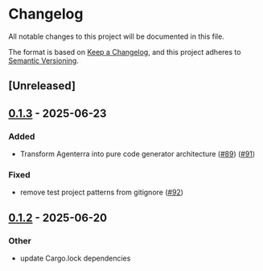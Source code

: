 # Changelog

All notable changes to this project will be documented in this file.

The format is based on [Keep a Changelog](https://keepachangelog.com/en/1.0.0/),
and this project adheres to [Semantic Versioning](https://semver.org/spec/v2.0.0.html).

## [Unreleased]

## [0.1.3](https://github.com/clafollett/agenterra/compare/agenterra-v0.1.2...agenterra-v0.1.3) - 2025-06-23

### Added

- Transform Agenterra into pure code generator architecture ([#89](https://github.com/clafollett/agenterra/pull/89)) ([#91](https://github.com/clafollett/agenterra/pull/91))

### Fixed

- remove test project patterns from gitignore ([#92](https://github.com/clafollett/agenterra/pull/92))

## [0.1.2](https://github.com/clafollett/agenterra/compare/agenterra-v0.1.1...agenterra-v0.1.2) - 2025-06-20

### Other

- update Cargo.lock dependencies
